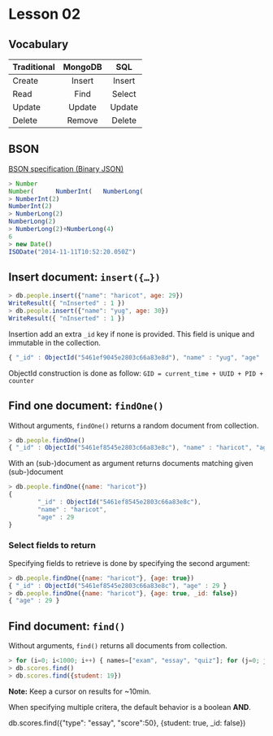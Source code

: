 # Lesson 02

## Vocabulary

Traditional | MongoDB | SQL |
--------|:--------:|:--------:|
Create  | Insert | Insert
Read  | Find | Select
Update | Update | Update
Delete | Remove | Delete

## BSON

[BSON specification (Binary JSON)](http://bsonspec.org/)

```js
> Number
Number(      NumberInt(   NumberLong(
> NumberInt(2)
NumberInt(2)
> NumberLong(2)
NumberLong(2)
> NumberLong(2)+NumberLong(4)
6
> new Date()
ISODate("2014-11-11T10:52:20.050Z")
```

## Insert document: `insert({…})`

```js
> db.people.insert({"name": "haricot", age: 29})
WriteResult({ "nInserted" : 1 })
> db.people.insert({"name": "yug", age: 30})
WriteResult({ "nInserted" : 1 })
```
Insertion add an extra `_id` key if none is provided. This field is unique and immutable in the collection.

```js
{ "_id" : ObjectId("5461ef9045e2803c66a83e8d"), "name" : "yug", "age" : 30 }
```
ObjectId construction is done as follow: `GID = current_time + UUID + PID + counter`

## Find one document: `findOne()`

Without arguments, `findOne()` returns a random document from collection.

```js
> db.people.findOne()
{ "_id" : ObjectId("5461ef8545e2803c66a83e8c"), "name" : "haricot", "age" : 29 }
```

With an (sub-)document as argument returns documents matching given (sub-)document

```js
> db.people.findOne({name: "haricot"})
{
        "_id" : ObjectId("5461ef8545e2803c66a83e8c"),
        "name" : "haricot",
        "age" : 29
}
```

### Select **fields to return** 

Specifying fields to retrieve is done by specifying the second argument:

```js
> db.people.findOne({name: "haricot"}, {age: true})
{ "_id" : ObjectId("5461ef8545e2803c66a83e8c"), "age" : 29 }
> db.people.findOne({name: "haricot"}, {age: true, _id: false})
{ "age" : 29 }
```

## Find document: `find()`

Without arguments, `find()` returns all documents from collection.

```js
> for (i=0; i<1000; i++) { names=["exam", "essay", "quiz"]; for (j=0; j<3; j++) { db.scores.insert({"student": i, "type": names[j], score: Math.round(Math.random()*100)} ); } }
> db.scores.find()
> db.scores.find({student: 19})
```

**Note:** Keep a cursor on results for ~10min.

When specifying multiple critera, the default behavior is a boolean **AND**.

db.scores.find({"type": "essay", "score":50}, {student: true, _id: false})
